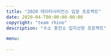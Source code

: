 ```yaml
---
title: "2020 데이터사이언스 입문 프로젝트"
date: 2020-04-T00:00:00-00:00
copyright: "team rhino"
description: "수소 충전소 입지선정 프로젝트"

menu:
   
---
```

